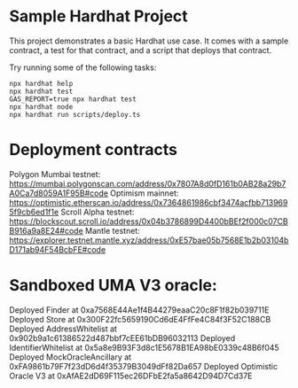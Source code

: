 # Sample Hardhat Project

This project demonstrates a basic Hardhat use case. It comes with a sample contract, a test for that contract, and a script that deploys that contract.

Try running some of the following tasks:

```shell
npx hardhat help
npx hardhat test
GAS_REPORT=true npx hardhat test
npx hardhat node
npx hardhat run scripts/deploy.ts
```


# Deployment contracts
Polygon Mumbai testnet: https://mumbai.polygonscan.com/address/0x7807A8d0fD161b0AB28a29b7A0Ca7d8059A1F95B#code
Optimism mainnet: https://optimistic.etherscan.io/address/0x7364861986cbf3474acfbb7139695f9cb6ed1f1e
Scroll Alpha testnet: https://blockscout.scroll.io/address/0x04b3786899D4400bBEf2f000c07CBB916a9a8E24#code
Mantle testnet: https://explorer.testnet.mantle.xyz/address/0xE57bae05b7568E1b2b03104bD171ab94F54BcbFE#code

# Sandboxed UMA V3 oracle:
  Deployed Finder at 0xa7568E44Ae1f4B44279eaaC20c8F1f82b039711E
  Deployed Store at 0x300F22fc5659190Cd6dE4FfFe4C84f3F52C188CB
  Deployed AddressWhitelist at 0x902b9a1c61386522d487bbf7cEE61bDB96032113
  Deployed IdentifierWhitelist at 0x5a8e9B93F3d8c1E5678B1EA98bE0339c48B6f045
  Deployed MockOracleAncillary at 0xFA9861b79F7f23dD6d4f35379B3049dFf82Da657
  Deployed Optimistic Oracle V3 at 0xAfAE2dD69F115ec26DFbE2fa5a8642D94D7Cd37E